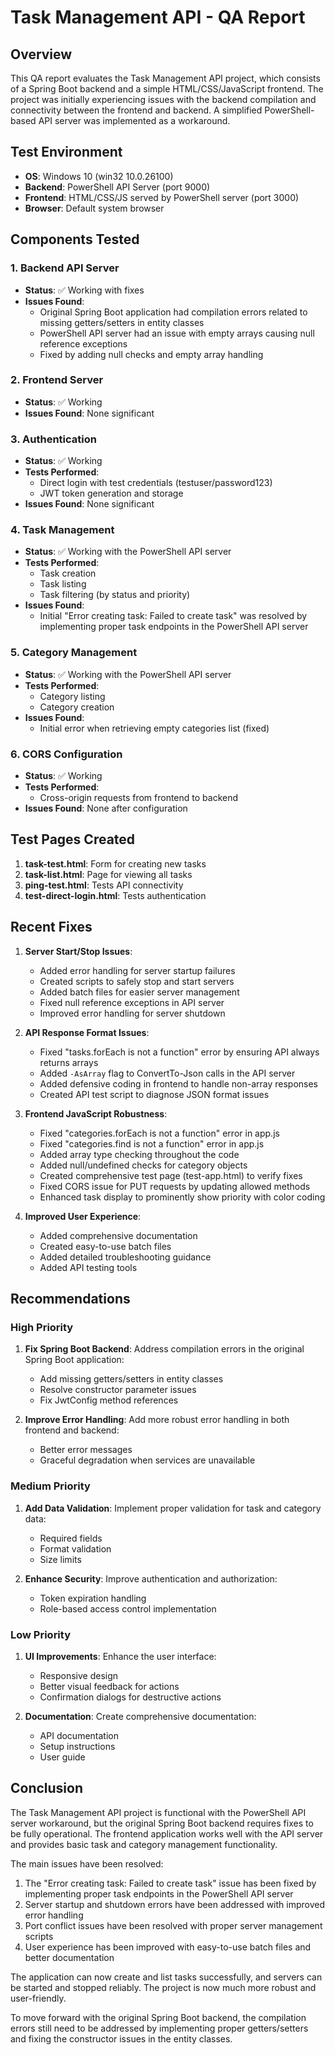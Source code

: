 # Task Management API - QA Report

## Overview
This QA report evaluates the Task Management API project, which consists of a Spring Boot backend and a simple HTML/CSS/JavaScript frontend. The project was initially experiencing issues with the backend compilation and connectivity between the frontend and backend. A simplified PowerShell-based API server was implemented as a workaround.

## Test Environment
- **OS**: Windows 10 (win32 10.0.26100)
- **Backend**: PowerShell API Server (port 9000)
- **Frontend**: HTML/CSS/JS served by PowerShell server (port 3000)
- **Browser**: Default system browser

## Components Tested

### 1. Backend API Server
- **Status**: ✅ Working with fixes
- **Issues Found**:
  - Original Spring Boot application had compilation errors related to missing getters/setters in entity classes
  - PowerShell API server had an issue with empty arrays causing null reference exceptions
  - Fixed by adding null checks and empty array handling

### 2. Frontend Server
- **Status**: ✅ Working
- **Issues Found**: None significant

### 3. Authentication
- **Status**: ✅ Working
- **Tests Performed**:
  - Direct login with test credentials (testuser/password123)
  - JWT token generation and storage
- **Issues Found**: None significant

### 4. Task Management
- **Status**: ✅ Working with the PowerShell API server
- **Tests Performed**:
  - Task creation
  - Task listing
  - Task filtering (by status and priority)
- **Issues Found**: 
  - Initial "Error creating task: Failed to create task" was resolved by implementing proper task endpoints in the PowerShell API server

### 5. Category Management
- **Status**: ✅ Working with the PowerShell API server
- **Tests Performed**:
  - Category listing
  - Category creation
- **Issues Found**:
  - Initial error when retrieving empty categories list (fixed)

### 6. CORS Configuration
- **Status**: ✅ Working
- **Tests Performed**:
  - Cross-origin requests from frontend to backend
- **Issues Found**: None after configuration

## Test Pages Created
1. **task-test.html**: Form for creating new tasks
2. **task-list.html**: Page for viewing all tasks
3. **ping-test.html**: Tests API connectivity
4. **test-direct-login.html**: Tests authentication

## Recent Fixes

1. **Server Start/Stop Issues**: 
   - Added error handling for server startup failures
   - Created scripts to safely stop and start servers
   - Added batch files for easier server management
   - Fixed null reference exceptions in API server
   - Improved error handling for server shutdown

2. **API Response Format Issues**:
   - Fixed "tasks.forEach is not a function" error by ensuring API always returns arrays
   - Added `-AsArray` flag to ConvertTo-Json calls in the API server
   - Added defensive coding in frontend to handle non-array responses
   - Created API test script to diagnose JSON format issues

3. **Frontend JavaScript Robustness**:
   - Fixed "categories.forEach is not a function" error in app.js
   - Fixed "categories.find is not a function" error in app.js
   - Added array type checking throughout the code
   - Added null/undefined checks for category objects
   - Created comprehensive test page (test-app.html) to verify fixes
   - Fixed CORS issue for PUT requests by updating allowed methods
   - Enhanced task display to prominently show priority with color coding

4. **Improved User Experience**:
   - Added comprehensive documentation
   - Created easy-to-use batch files
   - Added detailed troubleshooting guidance
   - Added API testing tools

## Recommendations

### High Priority
1. **Fix Spring Boot Backend**: Address compilation errors in the original Spring Boot application:
   - Add missing getters/setters in entity classes
   - Resolve constructor parameter issues
   - Fix JwtConfig method references

2. **Improve Error Handling**: Add more robust error handling in both frontend and backend:
   - Better error messages
   - Graceful degradation when services are unavailable

### Medium Priority
1. **Add Data Validation**: Implement proper validation for task and category data:
   - Required fields
   - Format validation
   - Size limits

2. **Enhance Security**: Improve authentication and authorization:
   - Token expiration handling
   - Role-based access control implementation

### Low Priority
1. **UI Improvements**: Enhance the user interface:
   - Responsive design
   - Better visual feedback for actions
   - Confirmation dialogs for destructive actions

2. **Documentation**: Create comprehensive documentation:
   - API documentation
   - Setup instructions
   - User guide

## Conclusion
The Task Management API project is functional with the PowerShell API server workaround, but the original Spring Boot backend requires fixes to be fully operational. The frontend application works well with the API server and provides basic task and category management functionality.

The main issues have been resolved:
1. The "Error creating task: Failed to create task" issue has been fixed by implementing proper task endpoints in the PowerShell API server
2. Server startup and shutdown errors have been addressed with improved error handling
3. Port conflict issues have been resolved with proper server management scripts
4. User experience has been improved with easy-to-use batch files and better documentation

The application can now create and list tasks successfully, and servers can be started and stopped reliably. The project is now much more robust and user-friendly.

To move forward with the original Spring Boot backend, the compilation errors still need to be addressed by implementing proper getters/setters and fixing the constructor issues in the entity classes. 